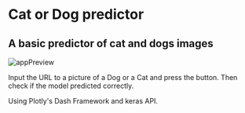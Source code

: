 # Cat or Dog predictor

## A basic predictor of cat and dogs images

![appPreview](https://i.imgur.com/3DN9wdH.gif)

Input the URL to a picture of a Dog or a Cat and press the button. Then check if the model predicted correctly.

Using Plotly's Dash Framework and keras API.
